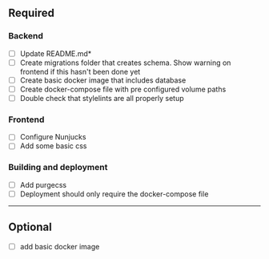 ## Required
### Backend
- [ ] Update README.md*
- [ ] Create migrations folder that creates schema. Show warning on frontend if this hasn't been done yet
- [ ] Create basic docker image that includes database
- [ ] Create docker-compose file with pre configured volume paths
- [ ] Double check that stylelints are all properly setup

### Frontend
- [ ] Configure Nunjucks
- [ ] Add some basic css

### Building and deployment
- [ ] Add purgecss
- [ ] Deployment should only require the docker-compose file

___

## Optional
- [ ] add basic docker image